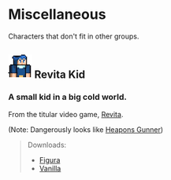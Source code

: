 # Miscellaneous

Characters that don't fit in other groups.

![](revita_kid/icon.png)
**Revita Kid**
---

### A small kid in a big cold world.

From the titular video game, [Revita](https://revitagame.com/).

(Note: Dangerously looks like [Heapons Gunner](https://twitter.com/The_Heapons_Guy))

> Downloads:
> - [Figura](revita_kid/)
> - [Vanilla](/revita_kid/vanilla.png)